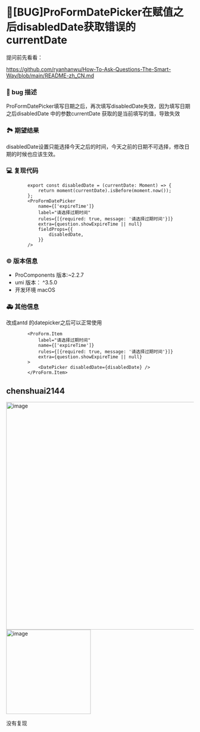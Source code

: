 # 🐛[BUG]ProFormDatePicker在赋值之后disabledDate获取错误的currentDate

提问前先看看：

https://github.com/ryanhanwu/How-To-Ask-Questions-The-Smart-Way/blob/main/README-zh_CN.md

### 🐛 bug 描述

ProFormDatePicker填写日期之后，再次填写disabledDate失效，因为填写日期之后disabledDate 中的参数currentDate 获取的是当前填写的值，导致失效

### 🏞 期望结果

disabledDate设置只能选择今天之后的时间，今天之前的日期不可选择，修改日期的时候也应该生效。

### 💻 复现代码

```
        export const disabledDate = (currentDate: Moment) => {
            return moment(currentDate).isBefore(moment.now());
        };
        <ProFormDatePicker
            name={['expireTime']}
            label="请选择过期时间"
            rules={[{required: true, message: '请选择过期时间'}]}
            extra={question.showExpireTime || null}
            fieldProps={{
                disabledDate,
            }}
        />

```

### © 版本信息

- ProComponents 版本:~2.2.7
- umi 版本： ^3.5.0
- 开发环境 macOS

### 🚑 其他信息

改成antd 的datepicker之后可以正常使用

```
        <ProForm.Item
            label="请选择过期时间"
            name={['expireTime']}
            rules={[{required: true, message: '请选择过期时间'}]}
            extra={question.showExpireTime || null}
        >
            <DatePicker disabledDate={disabledDate} />
        </ProForm.Item>
```

## chenshuai2144

<img width="612" alt="image" src="https://user-images.githubusercontent.com/8186664/210711466-235453bb-5b35-4641-87e7-a17a7e7a02d8.png">

<img width="227" alt="image" src="https://user-images.githubusercontent.com/8186664/210711495-c6825bd8-d338-4c00-aa13-05155ae2aaf8.png">

没有复现
